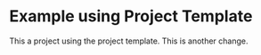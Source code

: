 # Example using Project Template

This a project using the project template. This is another change.
